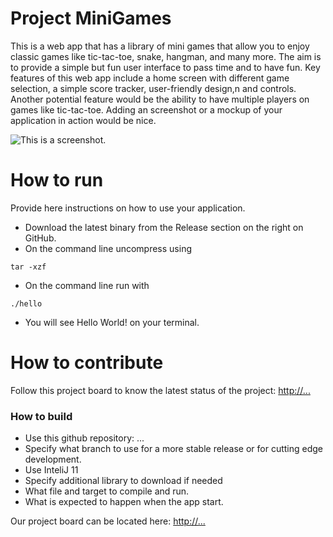# Project MiniGames
This is a web app that has a library of mini games that allow you to enjoy classic games like tic-tac-toe, snake, hangman, and many more. The aim is to provide a simple but fun user interface to pass time and to have fun. Key features of this web app include a home screen with different game selection, a simple score tracker, user-friendly design,n and controls. Another potential feature would be the ability to have multiple players on games like tic-tac-toe.
Adding an screenshot or a mockup of your application in action would be nice.  

![This is a screenshot.](images.png)
# How to run
Provide here instructions on how to use your application.   
- Download the latest binary from the Release section on the right on GitHub.  
- On the command line uncompress using
```
tar -xzf  
```
- On the command line run with
```
./hello
```
- You will see Hello World! on your terminal. 

# How to contribute
Follow this project board to know the latest status of the project: [http://...]([http://...])  

### How to build
- Use this github repository: ... 
- Specify what branch to use for a more stable release or for cutting edge development.  
- Use InteliJ 11
- Specify additional library to download if needed 
- What file and target to compile and run. 
- What is expected to happen when the app start.

Our project board can be located here: [http://...](https://github.com/orgs/cis3296s25/projects/55)
